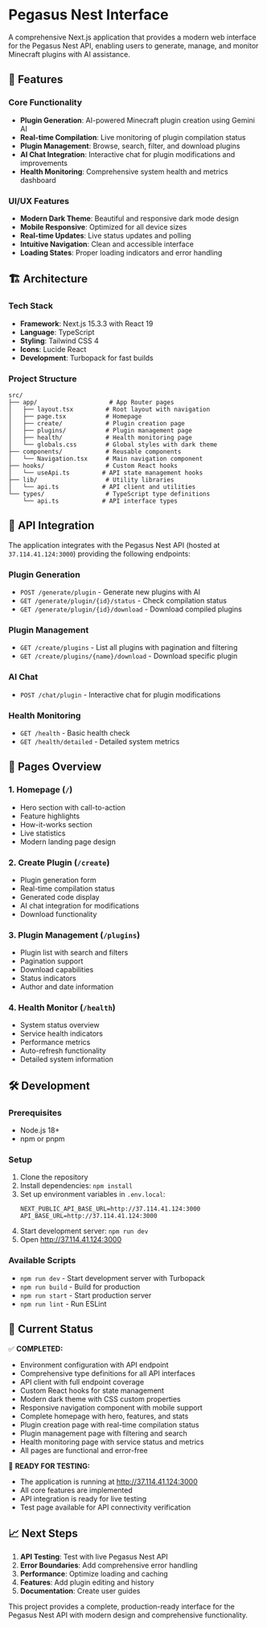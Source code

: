 # Pegasus Nest Interface

A comprehensive Next.js application that provides a modern web interface for the Pegasus Nest API, enabling users to generate, manage, and monitor Minecraft plugins with AI assistance.

## 🚀 Features

### Core Functionality
- **Plugin Generation**: AI-powered Minecraft plugin creation using Gemini AI
- **Real-time Compilation**: Live monitoring of plugin compilation status
- **Plugin Management**: Browse, search, filter, and download plugins
- **AI Chat Integration**: Interactive chat for plugin modifications and improvements
- **Health Monitoring**: Comprehensive system health and metrics dashboard

### UI/UX Features
- **Modern Dark Theme**: Beautiful and responsive dark mode design
- **Mobile Responsive**: Optimized for all device sizes
- **Real-time Updates**: Live status updates and polling
- **Intuitive Navigation**: Clean and accessible interface
- **Loading States**: Proper loading indicators and error handling

## 🏗️ Architecture

### Tech Stack
- **Framework**: Next.js 15.3.3 with React 19
- **Language**: TypeScript
- **Styling**: Tailwind CSS 4
- **Icons**: Lucide React
- **Development**: Turbopack for fast builds

### Project Structure
```
src/
├── app/                    # App Router pages
│   ├── layout.tsx         # Root layout with navigation
│   ├── page.tsx           # Homepage
│   ├── create/            # Plugin creation page
│   ├── plugins/           # Plugin management page
│   ├── health/            # Health monitoring page
│   └── globals.css        # Global styles with dark theme
├── components/            # Reusable components
│   └── Navigation.tsx     # Main navigation component
├── hooks/                 # Custom React hooks
│   └── useApi.ts         # API state management hooks
├── lib/                   # Utility libraries
│   └── api.ts            # API client and utilities
└── types/                 # TypeScript type definitions
    └── api.ts            # API interface types
```

## 🔧 API Integration

The application integrates with the Pegasus Nest API (hosted at `37.114.41.124:3000`) providing the following endpoints:

### Plugin Generation
- `POST /generate/plugin` - Generate new plugins with AI
- `GET /generate/plugin/{id}/status` - Check compilation status
- `GET /generate/plugin/{id}/download` - Download compiled plugins

### Plugin Management
- `GET /create/plugins` - List all plugins with pagination and filtering
- `GET /create/plugins/{name}/download` - Download specific plugin

### AI Chat
- `POST /chat/plugin` - Interactive chat for plugin modifications

### Health Monitoring
- `GET /health` - Basic health check
- `GET /health/detailed` - Detailed system metrics

## 📱 Pages Overview

### 1. Homepage (`/`)
- Hero section with call-to-action
- Feature highlights
- How-it-works section
- Live statistics
- Modern landing page design

### 2. Create Plugin (`/create`)
- Plugin generation form
- Real-time compilation status
- Generated code display
- AI chat integration for modifications
- Download functionality

### 3. Plugin Management (`/plugins`)
- Plugin list with search and filters
- Pagination support
- Download capabilities
- Status indicators
- Author and date information

### 4. Health Monitor (`/health`)
- System status overview
- Service health indicators
- Performance metrics
- Auto-refresh functionality
- Detailed system information

## 🛠️ Development

### Prerequisites
- Node.js 18+
- npm or pnpm

### Setup
1. Clone the repository
2. Install dependencies: `npm install`
3. Set up environment variables in `.env.local`:
   ```
   NEXT_PUBLIC_API_BASE_URL=http://37.114.41.124:3000
   API_BASE_URL=http://37.114.41.124:3000
   ```
4. Start development server: `npm run dev`
5. Open http://37.114.41.124:3000

### Available Scripts
- `npm run dev` - Start development server with Turbopack
- `npm run build` - Build for production
- `npm run start` - Start production server
- `npm run lint` - Run ESLint

## 🚀 Current Status

✅ **COMPLETED:**
- Environment configuration with API endpoint
- Comprehensive type definitions for all API interfaces
- API client with full endpoint coverage
- Custom React hooks for state management
- Modern dark theme with CSS custom properties
- Responsive navigation component with mobile support
- Complete homepage with hero, features, and stats
- Plugin creation page with real-time compilation status
- Plugin management page with filtering and search
- Health monitoring page with service status and metrics
- All pages are functional and error-free

🧪 **READY FOR TESTING:**
- The application is running at http://37.114.41.124:3000
- All core features are implemented
- API integration is ready for live testing
- Test page available for API connectivity verification

## 📈 Next Steps

1. **API Testing**: Test with live Pegasus Nest API
2. **Error Boundaries**: Add comprehensive error handling
3. **Performance**: Optimize loading and caching
4. **Features**: Add plugin editing and history
5. **Documentation**: Create user guides

This project provides a complete, production-ready interface for the Pegasus Nest API with modern design and comprehensive functionality.

